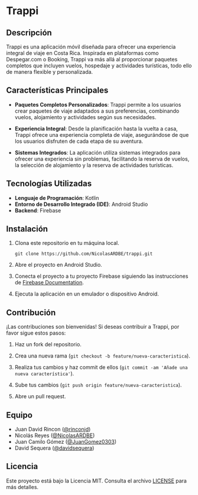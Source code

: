 # Trappi

## Descripción

Trappi es una aplicación móvil diseñada para ofrecer una experiencia integral de viaje en Costa Rica. Inspirada en plataformas como Despegar.com o Booking, Trappi va más allá al proporcionar paquetes completos que incluyen vuelos, hospedaje y actividades turísticas, todo ello de manera flexible y personalizada.

## Características Principales

- **Paquetes Completos Personalizados**: Trappi permite a los usuarios crear paquetes de viaje adaptados a sus preferencias, combinando vuelos, alojamiento y actividades según sus necesidades.
  
- **Experiencia Integral**: Desde la planificación hasta la vuelta a casa, Trappi ofrece una experiencia completa de viaje, asegurándose de que los usuarios disfruten de cada etapa de su aventura.

- **Sistemas Integrados**: La aplicación utiliza sistemas integrados para ofrecer una experiencia sin problemas, facilitando la reserva de vuelos, la selección de alojamiento y la reserva de actividades turísticas.

## Tecnologías Utilizadas

- **Lenguaje de Programación**: Kotlin
- **Entorno de Desarrollo Integrado (IDE)**: Android Studio
- **Backend**: Firebase

## Instalación

1. Clona este repositorio en tu máquina local.
   
   ```
   git clone https://github.com/NicolasARDBE/trappi.git
   ```

2. Abre el proyecto en Android Studio.

3. Conecta el proyecto a tu proyecto Firebase siguiendo las instrucciones de [Firebase Documentation](https://firebase.google.com/docs/android/setup).

4. Ejecuta la aplicación en un emulador o dispositivo Android.

## Contribución

¡Las contribuciones son bienvenidas! Si deseas contribuir a Trappi, por favor sigue estos pasos:

1. Haz un fork del repositorio.

2. Crea una nueva rama (`git checkout -b feature/nueva-caracteristica`).

3. Realiza tus cambios y haz commit de ellos (`git commit -am 'Añade una nueva característica'`).

4. Sube tus cambios (`git push origin feature/nueva-caracteristica`).

5. Abre un pull request.

## Equipo

- Juan David Rincon ([@rinconjd](https://github.com/rinconjd))
- Nicolás Reyes ([@NicolasARDBE](https://github.com/NicolasARDBE))
- Juan Camilo Gómez ([@JuanGomez0303](https://github.com/JuanGomez0303))
- David Sequera ([@davidsequera](https://github.com/davidsequera))

## Licencia

Este proyecto está bajo la Licencia MIT. Consulta el archivo [LICENSE](LICENSE) para más detalles.
